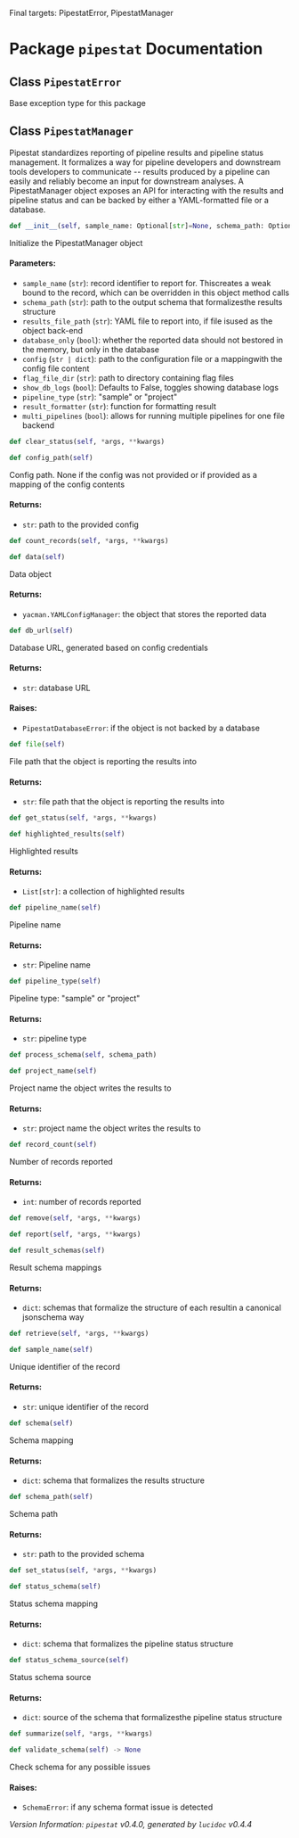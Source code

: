 Final targets: PipestatError, PipestatManager
<script>
document.addEventListener('DOMContentLoaded', (event) => {
  document.querySelectorAll('h3 code').forEach((block) => {
    hljs.highlightBlock(block);
  });
});
</script>

<style>
h3 .content { 
    padding-left: 22px;
    text-indent: -15px;
 }
h3 .hljs .content {
    padding-left: 20px;
    margin-left: 0px;
    text-indent: -15px;
    martin-bottom: 0px;
}
h4 .content, table .content, p .content, li .content { margin-left: 30px; }
h4 .content { 
    font-style: italic;
    font-size: 1em;
    margin-bottom: 0px;
}

</style>


# Package `pipestat` Documentation

## <a name="PipestatError"></a> Class `PipestatError`
Base exception type for this package


## <a name="PipestatManager"></a> Class `PipestatManager`
Pipestat standardizes reporting of pipeline results and pipeline status management. It formalizes a way for pipeline developers and downstream tools developers to communicate -- results produced by a pipeline can easily and reliably become an input for downstream analyses. A PipestatManager object exposes an API for interacting with the results and pipeline status and can be backed by either a YAML-formatted file or a database.


```python
def __init__(self, sample_name: Optional[str]=None, schema_path: Optional[str]=None, results_file_path: Optional[str]=None, database_only: Optional[bool]=True, config_file: Optional[str]=None, config_dict: Optional[dict]=None, flag_file_dir: Optional[str]=None, show_db_logs: bool=False, pipeline_type: Optional[str]=None, pipeline_name: Optional[str]='default_pipeline_name', result_formatter: staticmethod=<function default_formatter at 0x7f3c2fc69360>, multi_pipelines: bool=False)
```

Initialize the PipestatManager object
#### Parameters:

- `sample_name` (`str`):  record identifier to report for. Thiscreates a weak bound to the record, which can be overridden in this object method calls
- `schema_path` (`str`):  path to the output schema that formalizesthe results structure
- `results_file_path` (`str`):  YAML file to report into, if file isused as the object back-end
- `database_only` (`bool`):  whether the reported data should not bestored in the memory, but only in the database
- `config` (`str | dict`):  path to the configuration file or a mappingwith the config file content
- `flag_file_dir` (`str`):  path to directory containing flag files
- `show_db_logs` (`bool`):  Defaults to False, toggles showing database logs
- `pipeline_type` (`str`):  "sample" or "project"
- `result_formatter` (`str`):  function for formatting result
- `multi_pipelines` (`bool`):  allows for running multiple pipelines for one file backend




```python
def clear_status(self, *args, **kwargs)
```



```python
def config_path(self)
```

Config path. None if the config was not provided or if provided as a mapping of the config contents
#### Returns:

- `str`:  path to the provided config




```python
def count_records(self, *args, **kwargs)
```



```python
def data(self)
```

Data object
#### Returns:

- `yacman.YAMLConfigManager`:  the object that stores the reported data




```python
def db_url(self)
```

Database URL, generated based on config credentials
#### Returns:

- `str`:  database URL


#### Raises:

- `PipestatDatabaseError`:  if the object is not backed by a database




```python
def file(self)
```

File path that the object is reporting the results into
#### Returns:

- `str`:  file path that the object is reporting the results into




```python
def get_status(self, *args, **kwargs)
```



```python
def highlighted_results(self)
```

Highlighted results
#### Returns:

- `List[str]`:  a collection of highlighted results




```python
def pipeline_name(self)
```

Pipeline name
#### Returns:

- `str`:  Pipeline name




```python
def pipeline_type(self)
```

Pipeline type: "sample" or "project"
#### Returns:

- `str`:  pipeline type




```python
def process_schema(self, schema_path)
```



```python
def project_name(self)
```

Project name the object writes the results to
#### Returns:

- `str`:  project name the object writes the results to




```python
def record_count(self)
```

Number of records reported
#### Returns:

- `int`:  number of records reported




```python
def remove(self, *args, **kwargs)
```



```python
def report(self, *args, **kwargs)
```



```python
def result_schemas(self)
```

Result schema mappings
#### Returns:

- `dict`:  schemas that formalize the structure of each resultin a canonical jsonschema way




```python
def retrieve(self, *args, **kwargs)
```



```python
def sample_name(self)
```

Unique identifier of the record
#### Returns:

- `str`:  unique identifier of the record




```python
def schema(self)
```

Schema mapping
#### Returns:

- `dict`:  schema that formalizes the results structure




```python
def schema_path(self)
```

Schema path
#### Returns:

- `str`:  path to the provided schema




```python
def set_status(self, *args, **kwargs)
```



```python
def status_schema(self)
```

Status schema mapping
#### Returns:

- `dict`:  schema that formalizes the pipeline status structure




```python
def status_schema_source(self)
```

Status schema source
#### Returns:

- `dict`:  source of the schema that formalizesthe pipeline status structure




```python
def summarize(self, *args, **kwargs)
```



```python
def validate_schema(self) -> None
```

Check schema for any possible issues
#### Raises:

- `SchemaError`:  if any schema format issue is detected







*Version Information: `pipestat` v0.4.0, generated by `lucidoc` v0.4.4*
